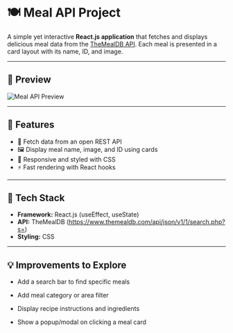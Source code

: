 # 🍽️ Meal API Project

A simple yet interactive **React.js application** that fetches and displays delicious meal data from the [TheMealDB API](https://www.themealdb.com/). Each meal is presented in a card layout with its name, ID, and image.

---

## 📸 Preview

![Meal API Preview](./screenshot.png) <!-- Replace with your actual image path -->

---

## 🧠 Features

- 🔄 Fetch data from an open REST API
- 🖼️ Display meal name, image, and ID using cards
- 🎨 Responsive and styled with CSS
- ⚡ Fast rendering with React hooks

---

## 🔧 Tech Stack

- **Framework:** React.js (useEffect, useState)
- **API:** TheMealDB (https://www.themealdb.com/api/json/v1/1/search.php?s=)
- **Styling:** CSS

---

## 💡 Improvements to Explore

- Add a search bar to find specific meals

- Add meal category or area filter

- Display recipe instructions and ingredients

- Show a popup/modal on clicking a meal card

